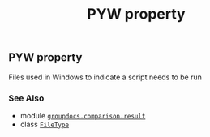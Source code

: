﻿---
title: PYW property
second_title: GroupDocs.Comparison for Python via .NET API References
description: 
type: docs
url: /python-net/groupdocs.comparison.result/filetype/pyw/
is_root: false
weight: 1210
---

## PYW property


Files used in Windows to indicate a script needs to be run

### See Also
* module [`groupdocs.comparison.result`](../../)
* class [`FileType`](/comparison/python-net/groupdocs.comparison.result/filetype)
